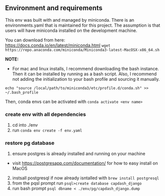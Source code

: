 
## Environment and requirements
This env was built with and managed by miniconda. There is an environments.yaml that is maintained for this project. The assumption is that users will have miniconda installed on the development machine.

You can download from here: https://docs.conda.io/en/latest/miniconda.html
`wget https://repo.anaconda.com/miniconda/Miniconda3-latest-MacOSX-x86_64.sh`

**NOTE:**
- For mac and linux installs, I recommend downloading the bash instance. Then it can be installed by running as a bash script. Also, I recommend not adding the initialization to your bash profile and sourcing it manually.

`echo "source /local/path/to/miniconda3/etc/profile.d/conda.sh" >> ~/.bash_profile`

Then, conda envs can be activated with `conda activate <env name>`


### create env with all dependencies
1. cd into ./env
2. run `conda env create -f env.yaml`


### restore pg database
1. ensure postgres is already installed and running on your machine
  - visit https://postgresapp.com/documentation/ for how to easy install on MacOS
2. instsall postgresql if now already isntalled with `brew install postgresql`
2. from the pqsl prompt run `psql>create database capdash_django`
3. run bash prompt `psql dbname < ./env/pg/capdash_django.dump`
